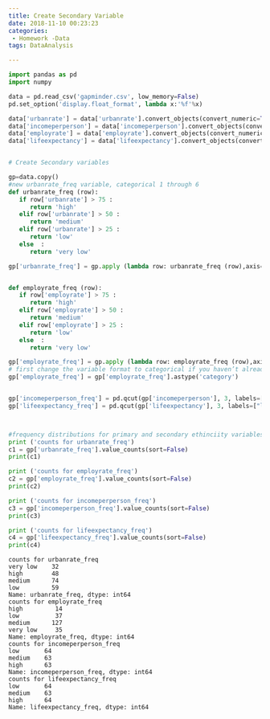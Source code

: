 ```yaml
---
title: Create Secondary Variable
date: 2018-11-10 00:23:23
categories:
 - Homework -Data
tags: DataAnalysis

---
```




```python
import pandas as pd
import numpy

data = pd.read_csv('gapminder.csv', low_memory=False)
pd.set_option('display.float_format', lambda x:'%f'%x)

data['urbanrate'] = data['urbanrate'].convert_objects(convert_numeric=True)
data['incomeperperson'] = data['incomeperperson'].convert_objects(convert_numeric=True)
data['employrate'] = data['employrate'].convert_objects(convert_numeric=True)
data['lifeexpectancy'] = data['lifeexpectancy'].convert_objects(convert_numeric=True)


# Create Secondary variables

gp=data.copy()
#new urbanrate_freq variable, categorical 1 through 6
def urbanrate_freq (row):
   if row['urbanrate'] > 75 :
      return 'high'
   elif row['urbanrate'] > 50 :
      return 'medium'
   elif row['urbanrate'] > 25 :
      return 'low'
   else  :
      return 'very low'

gp['urbanrate_freq'] = gp.apply (lambda row: urbanrate_freq (row),axis=1)


def employrate_freq (row):
   if row['employrate'] > 75 :
      return 'high'
   elif row['employrate'] > 50 :
      return 'medium'
   elif row['employrate'] > 25 :
      return 'low'
   else  :
      return 'very low'

gp['employrate_freq'] = gp.apply (lambda row: employrate_freq (row),axis=1)
# first change the variable format to categorical if you haven’t already done so
gp['employrate_freq'] = gp['employrate_freq'].astype('category')


gp['incomeperperson_freq'] = pd.qcut(gp['incomeperperson'], 3, labels=["low", "medium", "high"])
gp['lifeexpectancy_freq'] = pd.qcut(gp['lifeexpectancy'], 3, labels=["low", "medium", "high"])



#frequency distributions for primary and secondary ethinciity variables
print ('counts for urbanrate_freq')
c1 = gp['urbanrate_freq'].value_counts(sort=False)
print(c1)

print ('counts for employrate_freq')
c2 = gp['employrate_freq'].value_counts(sort=False)
print(c2)

print ('counts for incomeperperson_freq')
c3 = gp['incomeperperson_freq'].value_counts(sort=False)
print(c3)

print ('counts for lifeexpectancy_freq')
c4 = gp['lifeexpectancy_freq'].value_counts(sort=False)
print(c4)
```

    counts for urbanrate_freq
    very low    32
    high        48
    medium      74
    low         59
    Name: urbanrate_freq, dtype: int64
    counts for employrate_freq
    high         14
    low          37
    medium      127
    very low     35
    Name: employrate_freq, dtype: int64
    counts for incomeperperson_freq
    low       64
    medium    63
    high      63
    Name: incomeperperson_freq, dtype: int64
    counts for lifeexpectancy_freq
    low       64
    medium    63
    high      64
    Name: lifeexpectancy_freq, dtype: int64


